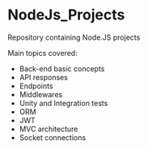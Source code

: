 # NodeJs_Projects

Repository containing Node.JS projects

Main topics covered:

* Back-end basic concepts
* API responses
* Endpoints
* Middlewares
* Unity and Integration tests
* ORM
* JWT
* MVC architecture
* Socket connections
